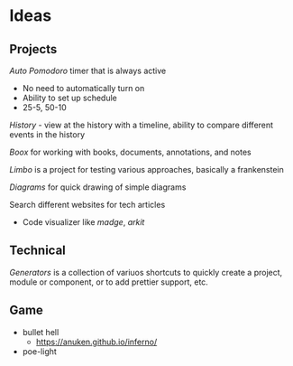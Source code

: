 # Ideas

## Projects

_Auto Pomodoro_ timer that is always active

- No need to automatically turn on
- Ability to set up schedule
- 25-5, 50-10

_History_ - view at the history with a timeline, ability to compare different events in the history

_Boox_ for working with books, documents, annotations, and notes

_Limbo_ is a project for testing various approaches, basically a frankenstein

_Diagrams_ for quick drawing of simple diagrams

Search different websites for tech articles

- Code visualizer like *madge*, *arkit*

## Technical

_Generators_ is a collection of variuos shortcuts to quickly create a project, module or component, or to add prettier support, etc.

## Game

- bullet hell
  - https://anuken.github.io/inferno/
- poe-light

